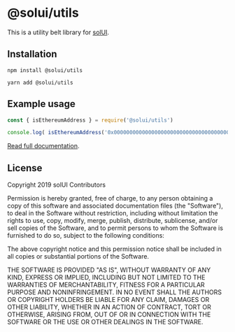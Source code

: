 # @solui/utils

This is a utility belt library for [solUI](https://solui.dev).

## Installation

```shell
npm install @solui/utils
```

```shell
yarn add @solui/utils
```

## Example usage

```js
const { isEthereumAddress } = require('@solui/utils')

console.log( isEthereumAddress('0x0000000000000000000000000000000000000001') )
```

[Read full documentation](https://solui.dev/docs/packages/utils).

## License

Copyright 2019 solUI Contributors

Permission is hereby granted, free of charge, to any person obtaining a copy of this software and associated documentation files (the "Software"), to deal in the Software without restriction, including without limitation the rights to use, copy, modify, merge, publish, distribute, sublicense, and/or sell copies of the Software, and to permit persons to whom the Software is furnished to do so, subject to the following conditions:

The above copyright notice and this permission notice shall be included in all copies or substantial portions of the Software.

THE SOFTWARE IS PROVIDED "AS IS", WITHOUT WARRANTY OF ANY KIND, EXPRESS OR IMPLIED, INCLUDING BUT NOT LIMITED TO THE WARRANTIES OF MERCHANTABILITY, FITNESS FOR A PARTICULAR PURPOSE AND NONINFRINGEMENT. IN NO EVENT SHALL THE AUTHORS OR COPYRIGHT HOLDERS BE LIABLE FOR ANY CLAIM, DAMAGES OR OTHER LIABILITY, WHETHER IN AN ACTION OF CONTRACT, TORT OR OTHERWISE, ARISING FROM, OUT OF OR IN CONNECTION WITH THE SOFTWARE OR THE USE OR OTHER DEALINGS IN THE SOFTWARE.
